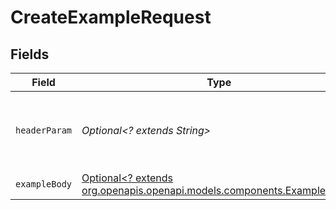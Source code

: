 # CreateExampleRequest


## Fields

| Field                                                                                                            | Type                                                                                                             | Required                                                                                                         | Description                                                                                                      |
| ---------------------------------------------------------------------------------------------------------------- | ---------------------------------------------------------------------------------------------------------------- | ---------------------------------------------------------------------------------------------------------------- | ---------------------------------------------------------------------------------------------------------------- |
| `headerParam`                                                                                                    | *Optional<? extends String>*                                                                                     | :heavy_minus_sign:                                                                                               | The number of results to return per page (max 100)                                                               |
| `exampleBody`                                                                                                    | [Optional<? extends org.openapis.openapi.models.components.ExampleBody>](../../models/components/ExampleBody.md) | :heavy_minus_sign:                                                                                               | N/A                                                                                                              |